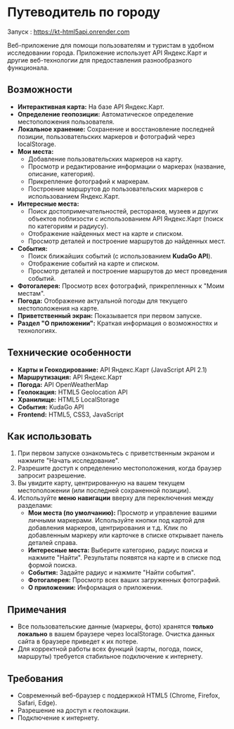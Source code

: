 # Путеводитель по городу

Запуск : https://kt-html5api.onrender.com

Веб-приложение для помощи пользователям и туристам в удобном исследовании города. Приложение использует API Яндекс.Карт и другие веб-технологии для предоставления разнообразного функционала.

## Возможности

- **Интерактивная карта:** На базе API Яндекс.Карт.
- **Определение геопозиции:** Автоматическое определение местоположения пользователя.
- **Локальное хранение:** Сохранение и восстановление последней позиции, пользовательских маркеров и фотографий через localStorage.
- **Мои места:**
    - Добавление пользовательских маркеров на карту.
    - Просмотр и редактирование информации о маркерах (название, описание, категория).
    - Прикрепление фотографий к маркерам.
    - Построение маршрутов до пользовательских маркеров с использованием Яндекс.Карт.
- **Интересные места:**
    - Поиск достопримечательностей, ресторанов, музеев и других объектов поблизости с использованием API Яндекс.Карт (поиск по категориям и радиусу).
    - Отображение найденных мест на карте и списком.
    - Просмотр деталей и построение маршрутов до найденных мест.
- **События:**
    - Поиск ближайших событий (с использованием **KudaGo API**).
    - Отображение событий на карте и списком.
    - Просмотр деталей и построение маршрутов до мест проведения событий.
- **Фотогалерея:** Просмотр всех фотографий, прикрепленных к "Моим местам".
- **Погода:** Отображение актуальной погоды для текущего местоположения на карте.
- **Приветственный экран:** Показывается при первом запуске.
- **Раздел "О приложении":** Краткая информация о возможностях и технологиях.

## Технические особенности

- **Карты и Геокодирование:** API Яндекс.Карт (JavaScript API 2.1)
- **Маршрутизация:** API Яндекс.Карт
- **Погода:** API OpenWeatherMap
- **Геолокация:** HTML5 Geolocation API
- **Хранилище:** HTML5 LocalStorage
- **События:** KudaGo API
- **Frontend:** HTML5, CSS3, JavaScript 

## Как использовать


1.  При первом запуске ознакомьтесь с приветственным экраном и нажмите "Начать исследование".
2.  Разрешите доступ к определению местоположения, когда браузер запросит разрешение.
3.  Вы увидите карту, центрированную на вашем текущем местоположении (или последней сохраненной позиции).
4.  Используйте **меню навигации** вверху для переключения между разделами:
    *   **Мои места (по умолчанию):** Просмотр и управление вашими личными маркерами. Используйте кнопки под картой для добавления маркеров, центрирования и т.д. Клик по добавленным маркеру или карточке в списке открывает панель деталей справа.
    *   **Интересные места:** Выберите категорию, радиус поиска и нажмите "Найти". Результаты появятся на карте и в списке под формой поиска.
    *   **События:** Задайте радиус и нажмите "Найти события".
    *   **Фотогалерея:** Просмотр всех ваших загруженных фотографий.
    *   **О приложении:** Информация о приложении.

## Примечания

-   Все пользовательские данные (маркеры, фото) хранятся **только локально** в вашем браузере через localStorage. Очистка данных сайта в браузере приведет к их потере.
-   Для корректной работы всех функций (карты, погода, поиск, маршруты) требуется стабильное подключение к интернету.

## Требования

-   Современный веб-браузер с поддержкой HTML5 (Chrome, Firefox, Safari, Edge).
-   Разрешение на доступ к геолокации.
-   Подключение к интернету. 
